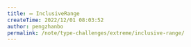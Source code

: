 ```yaml
---
title: ➖ InclusiveRange
createTime: 2022/12/01 08:03:52
author: pengzhanbo
permalink: /note/type-challenges/extreme/inclusive-range/
---
```

